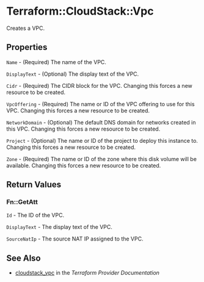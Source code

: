 # Terraform::CloudStack::Vpc

Creates a VPC.

## Properties

`Name` - (Required) The name of the VPC.

`DisplayText` - (Optional) The display text of the VPC.

`Cidr` - (Required) The CIDR block for the VPC. Changing this forces a new
resource to be created.

`VpcOffering` - (Required) The name or ID of the VPC offering to use for this VPC.
Changing this forces a new resource to be created.

`NetworkDomain` - (Optional) The default DNS domain for networks created in
this VPC. Changing this forces a new resource to be created.

`Project` - (Optional) The name or ID of the project to deploy this
instance to. Changing this forces a new resource to be created.

`Zone` - (Required) The name or ID of the zone where this disk volume will be
available. Changing this forces a new resource to be created.


## Return Values

### Fn::GetAtt

`Id` - The ID of the VPC.

`DisplayText` - The display text of the VPC.

`SourceNatIp` - The source NAT IP assigned to the VPC.

## See Also

* [cloudstack_vpc](https://www.terraform.io/docs/providers/cloudstack/r/vpc.html) in the _Terraform Provider Documentation_